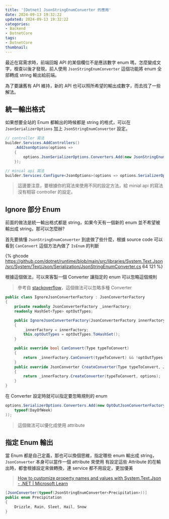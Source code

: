 ```yaml
---
title: '[Dotnet] JsonStringEnumConverter 的應用'
date: 2024-09-13 19:32:22
updated: 2024-09-13 19:32:22
categories:
- Backend
- DotnetCore
tags:
- DotnetCore
thumbnail:
---
```


最近在寫需求時，前端回報 API 的某個欄位不是應該數字 enum 嗎，怎麼變成文字，檢查以後才發現，前人使用 `JsonStringEnumConverter` 這個功能將 enum 全部轉成 string 輸出給前端。

為了要讓舊有 API 維持，新的 API 也可以照所希望的輸出成數字，而去找了一些解法。

<!-- more -->

## 統一輸出格式

如果想要全站的 Enum 都輸出的時候都是 string 的格式，可以在 `JsonSerializerOptions` 加上 `JsonStringEnumConverter` 設定。

```c#
// controller 寫法
builder.Services.AddControllers()
    .AddJsonOptions(options =>
    {
        options.JsonSerializerOptions.Converters.Add(new JsonStringEnumConverter());
    });

// minial api 寫法
builder.Services.Configure<JsonOptions>(options => options.SerializerOptions.Converters.Add(new JsonStringEnumConverter()));
```

> 這邊要注意，要根據你的寫法來使用不同的設定方法，給 minial api 的寫法沒有相容 controller 的設定。

## Ignore 部分 Enum

前面的做法是統一輸出格式都是 string，如果今天有一個新的 enum 並不希望被輸出成 string，那可以怎麼辦?

首先要搞懂 `JsonStringEnumConverter` 到底做了些什麼，根據 source code 可以看到 `CanConvert` 這個方法內做了 `IsEnum` 的判斷

{% ghcode https://github.com/dotnet/runtime/blob/main/src/libraries/System.Text.Json/src/System/Text/Json/Serialization/JsonStringEnumConverter.cs 64 121 %}

根據這個做法，可以來客製一個 Converter 讓指定的 enum 可以忽略這個規則

> 參考自 [stackoverflow](https://stackoverflow.com/a/59832092)，這個做法可以忽略多種 Converter

```c#
public class IgnoreJsonConverterFactory : JsonConverterFactory
{
    private readonly JsonConverterFactory _innerFactory;
    readonly HashSet<Type> optOutTypes;

    public IgnoreJsonConverterFactory(JsonConverterFactory innerFactory, params Type [] optOutTypes)
    {
        _innerFactory = innerFactory;
        this.optOutTypes = optOutTypes.ToHashSet();
    }

    public override bool CanConvert(Type typeToConvert)
    {
        return _innerFactory.CanConvert(typeToConvert) && !optOutTypes.Contains(typeToConvert);
    }
    public override JsonConverter CreateConverter(Type typeToConvert, JsonSerializerOptions options)
    {
        return _innerFactory.CreateConverter(typeToConvert, options);
    }
}
```

在 Converter 設定時就可以指定要忽略規則的 enum

```c#
options.SerializerOptions.Converters.Add(new OptOutJsonConverterFactory(new JsonStringEnumConverter(),
    typeof(DayOfWeek)
));
```

> 這個做法可以優化成使用 attribute

## 指定 Enum 輸出

當 Enum 都是自己定義，那也可以換個思維，指定哪些 enum 輸出成 string，`JsonConverter` 本身可以當作一個 attribute 來使用
有設定這些 Attribute 的在輸出時，都會根據設定來做轉換，連 service 都不用設定，更加優美

> [How to customize property names and values with System.Text.Json - .NET | Microsoft Learn](https://learn.microsoft.com/en-us/dotnet/standard/serialization/system-text-json/customize-properties?pivots=dotnet-8-0#enums-as-strings)

```c#
[JsonConverter(typeof(JsonStringEnumConverter<Precipitation>))]
public enum Precipitation
{
    Drizzle, Rain, Sleet, Hail, Snow
}
```

